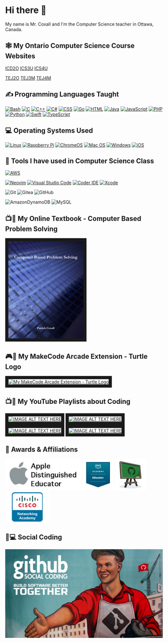 <h1>Hi there 👋</h1>
<p>My name is Mr. Coxall and I'm the Computer Science teacher in Ottawa, Canada.</p>

<h2>🕸️ My Ontario Computer Science Course Websites</h2>
<p>
  <a href="https://sites.google.com/ocsb.ca/teh-icd2or">ICD2O</a>
  <a href="https://sites.google.com/ocsb.ca/teh-ics3ur">ICS3U</a>
  <a href="https://sites.google.com/ocsb.ca/teh-ics4ur">ICS4U</a>
</p>
<p>
  <a href="https://sites.google.com/ocsb.ca/teh-tej2or">TEJ2O</a>
  <a href="https://sites.google.com/ocsb.ca/teh-tej3m1">TEJ3M</a>
  <a href="https://sites.google.com/ocsb.ca/teh-tej4m1">TEJ4M</a>
</p>

<h2>✍ Programming Languages Taught</h2>
<p>
  <a href="https://github.com/search?q=user%3AMr-Coxall+language%3Abash"><img alt="Bash" src="https://img.shields.io/badge/Bash-121011.svg?logo=gnu-bash&logoColor=white"></a>
  <a href="https://github.com/search?q=user%3AMr-Coxall+language%3Ac"><img alt="C" src="https://custom-icon-badges.herokuapp.com/badge/C-%2300599C.svg?logo=cpp2&logoColor=white"></a>
  <a href="https://github.com/search?q=user%3AMr-Coxall+language%3Acpp"><img alt="C++" src="https://custom-icon-badges.herokuapp.com/badge/C++-9C033A.svg?logo=cpp2&logoColor=white"></a>
  <a href="https://github.com/search?q=user%3AMr-Coxall+language%3Acsharp"><img alt="C#" src="https://custom-icon-badges.herokuapp.com/badge/C%23-68217A.svg?logo=cs2&logoColor=white"></a>
  <a href="https://github.com/search?q=user%3AMr-Coxall+language%3Acss"><img alt="CSS" src="https://img.shields.io/badge/CSS-1572B6.svg?logo=css3&logoColor=white"></a>
  <a href="https://github.com/search?q=user%3AMr-Coxall+language%3Ago"><img alt="Go" src="https://img.shields.io/badge/Go-%2300ADD8?logo=go&logoColor=white"></a>
  <a href="https://github.com/search?q=user%3AMr-Coxall+language%3Ahtml"><img alt="HTML" src="https://img.shields.io/badge/HTML-E34F26.svg?logo=html5&logoColor=white"></a>
  <a href="https://github.com/search?q=user%3AMr-Coxall+language%3Ajava"><img alt="Java" src="https://img.shields.io/badge/Java-ED8B00?logo=openjdk&logoColor=white"></a>
  <a href="https://github.com/search?q=user%3AMr-Coxall+language%3Ajavascript"><img alt="JavaScript" src="https://img.shields.io/badge/JavaScript-F7DF1E.svg?logo=javascript&logoColor=white"></a>
  <a href="https://github.com/search?q=user%3AMr-Coxall+language%3Aphp"><img alt="PHP" src="https://img.shields.io/badge/PHP-%23777BB4.svg?logo=php&logoColor=black"></a>
  <a href="https://github.com/search?q=user%3AMr-Coxall+language%3Apython"><img alt="Python" src="https://img.shields.io/badge/Python-14354C.svg?logo=python&logoColor=white"></a>
  <a href="https://github.com/search?q=user%3AMr-Coxall+language%3Aswift"><img alt="Swift" src="https://img.shields.io/badge/Swift-F54A2A.svg?logo=swift&logoColor=white"></a>
  <a href="https://github.com/search?q=user%3AMr-Coxall+language%3Atypescript"><img alt="TypeScript" src="https://img.shields.io/badge/TypeScript-%23007ACC.svg?logo=TypeScript&logoColor=white"></a>
</p>

<h2>💻 Operating Systems Used</h2>
<p>
  <a href="https://linux.org/"><img src="https://img.shields.io/badge/Linux-FCC624?logo=linux&logoColor=white" alt="Linux"></a>
  <a href="https://www.raspberrypi.com/"><img src="https://img.shields.io/badge/-RaspberryPi-C51A4A?logo=Raspberry-Pi&logoColor=white" alt="Raspberry Pi"></a>
  <a href="https://www.google.com/intl/en_ca/chromebook/chrome-os/"><img src="https://img.shields.io/badge/chrome%20os-3d89fc?logo=google%20chrome&logoColor=white" alt="ChromeOS"></a>
  <a href="https://www.apple.com/ca/macos/"><img src="https://img.shields.io/badge/mac%20os-000000?logo=macos&logoColor=white" alt="Mac OS"></a>
  <a href="https://www.microsoft.com/en-ca/windows/"><img src="https://img.shields.io/badge/Windows-0078D6?logo=windows&logoColor=white" alt="Windows"></a>
  <a href="https://www.apple.com/ca/ios/"><img src="https://img.shields.io/badge/iOS-000000?logo=ios&logoColor=white" alt="iOS"></a>
</p>

## 🔧 Tools I have used in Computer Science Class

  [![AWS](https://img.shields.io/badge/AWS-%23FF9900.svg?style=for-the-badge&logo=amazon-aws&logoColor=white)](https://aws.amazon.com)
  
  [![Neovim](https://img.shields.io/badge/NeoVim-%2357A143.svg?&style=for-the-badge&logo=neovim&logoColor=white)](https://neovim.io/)
  [![Visual Studio Code](https://img.shields.io/badge/Visual%20Studio%20Code-0078d7.svg?style=for-the-badge&logo=visual-studio-code&logoColor=white)](https://code.visualstudio.com/)
  [![Coder IDE](https://img.shields.io/badge/coder-090B0B.svg?style=for-the-badge&logo=coder&logoColor=white)](https://coder.com/)
  [![Xcode](https://img.shields.io/badge/Xcode-007ACC?style=for-the-badge&logo=Xcode&logoColor=white)](https://developer.apple.com/xcode/)
  
  ![Git](https://img.shields.io/badge/git-%23F05033.svg?style=for-the-badge&logo=git&logoColor=white)
  ![Gitea](https://img.shields.io/badge/gitea-%609926.svg?style=for-the-badge&logo=gitea&logoColor=white)
  ![GitHub](https://img.shields.io/badge/github-%23121011.svg?style=for-the-badge&logo=github&logoColor=white)
  
  ![AmazonDynamoDB](https://img.shields.io/badge/Amazon%20DynamoDB-4053D6?style=for-the-badge&logo=Amazon%20DynamoDB&logoColor=white)
  ![MySQL](https://img.shields.io/badge/mysql-%2300f.svg?style=for-the-badge&logo=mysql&logoColor=white)

## 📺📝 My Online Textbook - Computer Based Problem Solving
<a href="https://mr-coxall.github.io/Computer-Based-Problem-Solving" target="_blank"><img src="./images/ComputerBasedProblemSolving.png" alt="My Online Textbook - Computer Based Problem Solving" width="240" border="10" /></a>

## 🎮🐢 My MakeCode Arcade Extension - Turtle Logo
<a href="https://arcade.makecode.com/pkg/mr-coxall/turtle-logo" target="_blank"><img src="https://raw.githubusercontent.com/mr-coxall/turtle-logo/master/icon.png" alt="My MakeCode Arcade Extension - Turtle Logo" width="240" border="10" /></a>

## 📺📝 My YouTube Playlists about Coding

<a href="https://www.youtube.com/playlist?list=PLJafb_gms6qMiRUqLi8rSH-bndwuXOMFv" target="_blank"><img src="http://img.youtube.com/vi/2rKh2TnAC3c/0.jpg" alt="IMAGE ALT TEXT HERE" width="240" height="180" border="10" /></a>
<a href="https://www.youtube.com/playlist?list=PLJafb_gms6qPYsHm0yW1t1ZxXzSzjX4y_" target="_blank"><img src="http://img.youtube.com/vi/JEfv01Qk7Wo/0.jpg" alt="IMAGE ALT TEXT HERE" width="240" height="180" border="10" /></a>
<a href="https://www.youtube.com/playlist?list=PLJafb_gms6qNednIIrd5RB0F5qbYamz0t" target="_blank"><img src="http://img.youtube.com/vi/829yfaX63vk/0.jpg" alt="IMAGE ALT TEXT HERE" width="240" height="180" border="10" /></a>
<a href="https://www.youtube.com/playlist?list=PLJafb_gms6qPGqxZFpa1w6WwubGMKDViC" target="_blank"><img src="http://img.youtube.com/vi/G9GUvLsbW54/0.jpg" alt="IMAGE ALT TEXT HERE" width="240" height="180" border="10" /></a>

## 🏅 Awards & Affiliations

<a href="https://www.apple.com/ca/education/k12/apple-distinguished-educator/" target="_blank"><img src="./images/APPLE_DISTINGUISHED_EDUCATOR.jpg" alt="Apple Distinguished Educator" height="100" /></a>
<a href="https://aws.amazon.com/training/awsacademy/" target="_blank"><img src="./images/AWS_Academy_Educator.png" alt="AWS Academy Educator" height="100" /></a>
<a href="https://education.github.com/teachers/" target="_blank"><img src="./images/GitHub_Classroom.png" alt="GitHub Classroom" height="100" /></a>
<a href="https://www.netacad.com/educators/" target="_blank"><img src="./images/Cisco_Network_Academy.png" alt="Cisco Network Academy Educator" height="100" /></a>

## 👥💻 Social Coding

![Social Coding](./images/social_coding.jpg)
